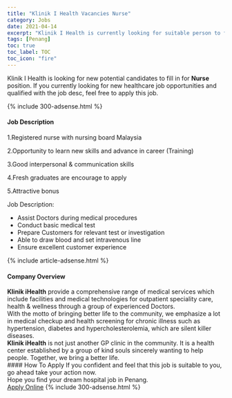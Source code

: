 ```yaml
---
title: "Klinik I Health Vacancies Nurse" 
category: Jobs 
date: 2021-04-14 
excerpt: "Klinik I Health is currently looking for suitable person to fill in the Nurse which positioned at Penang" 
tags: [Penang] 
toc: true 
toc_label: TOC 
toc_icon: "fire" 
--- 
```


<p>Klinik I Health is looking for new potential candidates to fill in for <b>Nurse</b> position. If you currently looking for new healthcare job opportunities and qualified with the job desc, feel free to apply this job.
</p>{% include 300-adsense.html %} 
<div><div><h4>Job Description</h4></div><div><div><span><div><p>1.Registered nurse with nursing board Malaysia</p><p>2.Opportunity to learn new skills and advance in career (Training)</p><p>3.Good interpersonal &amp; communication skills</p><p>4.Fresh graduates are encourage to apply</p><p>5.Attractive bonus</p><p>Job Description:</p><ul><li>Assist Doctors during medical procedures</li><li>Conduct basic medical test</li><li>Prepare Customers for relevant test or investigation</li><li>Able to draw blood and set intravenous line</li><li>Ensure excellent customer experience&#160;</li></ul></div></span></div></div></div> 
{% include article-adsense.html %} 
<div><div><h4>Company Overview</h4></div><div><div><span><div><div>
<div><strong>Klinik iHealth</strong> provide a comprehensive range of medical services which include facilities and medical technologies for outpatient speciality care, health &amp; wellness through a group of experienced Doctors.</div>
<div>With the motto of bringing better life to the community, we emphasize a lot in medical checkup and health screening for chronic illness such as hypertension, diabetes and hypercholesterolemia, which are silent killer diseases.</div>
<div><strong>Klinik iHealth</strong> is not just another GP clinic in the community. It is a health center established by a group of kind souls sincerely wanting to help people. Together, we bring a better life.</div>
</div></div></span></div></div></div> 
#### How To Apply 
If you confident and feel that this job is suitable to you, go ahead take your action now. <br/> 
Hope you find your dream hospital job in Penang. <br/> 
<a href="https://www.jobstreet.com.my/en/job/nurse-4519234?jobId=jobstreet-my-job-4519234" class="btn btn--warning" target="_blank" rel="nofollow noopenner">Apply Online</a> 
{% include 300-adsense.html %} 